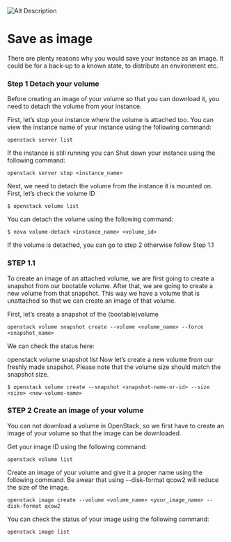 ![Alt Description](../img/logo.png?raw=true "Title")


# Save as image
There are plenty reasons why you would save your instance as an image. It could be for a back-up to a known state, to distribute an environment etc.


### Step 1 Detach your volume
Before creating an image of your volume so that you can download it, you need to detach the volume from your instance.

First, let’s stop your instance where the volume is attached too. You can view the instance name of your instance using the following command:

```
openstack server list
```

If the instance is still running you can Shut down your instance using the following command:

```
openstack server stop <instance_name>
```
Next, we need to detach the volume from the instance it is mounted on. First, let’s check the volume ID

```
$ openstack volume list
```
You can detach the volume using the following command:

```
$ nova volume-detach <instance_name> <volume_id>
```
If the volume is detached, you can go to step 2 otherwise follow Step 1.1

### STEP 1.1

To create an image of an attached volume, we are first going to create a snapshot from our bootable volume. After that, we are going to create a new volume from that snapshot. This way we have a volume that is unattached so that we can create an image of that volume.

First, let’s create a snapshot of the (bootable)volume

```
openstack volume snapshot create --volume <volume_name> --force <snapshot_name>
```
We can check the status here:

openstack volume snapshot list
Now let’s create a new volume from our freshly made snapshot. Please note that the volume size should match the snapshot size.

```
$ openstack volume create --snapshot <snapshot-name-or-id> --size <size> <new-volume-name>
```
### STEP 2 Create an image of your volume
You can not download a volume in OpenStack, so we first have to create an image of your volume so that the image can be downloaded.

Get your image ID using the following command:

```
openstack volume list
```
Create an image of your volume and give it a proper name using the following command. Be awear that using --disk-format qcow2 will reduce the size of the image.

```
openstack image create --volume <volume_name> <your_image_name> --disk-format qcow2
```
You can check the status of your image using the following command:

```
openstack image list
```